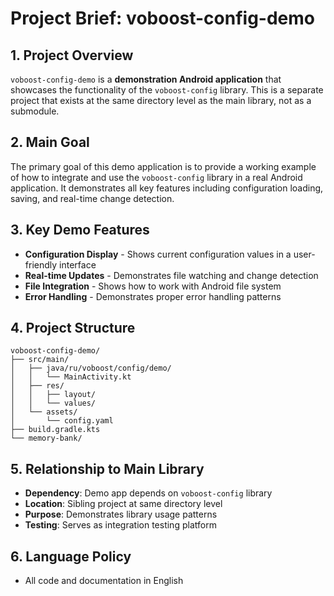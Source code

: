 # Project Brief: voboost-config-demo

## 1. Project Overview

`voboost-config-demo` is a **demonstration Android application** that showcases the functionality of the `voboost-config` library. This is a separate project that exists at the same directory level as the main library, not as a submodule.

## 2. Main Goal

The primary goal of this demo application is to provide a working example of how to integrate and use the `voboost-config` library in a real Android application. It demonstrates all key features including configuration loading, saving, and real-time change detection.

## 3. Key Demo Features

- **Configuration Display** - Shows current configuration values in a user-friendly interface
- **Real-time Updates** - Demonstrates file watching and change detection
- **File Integration** - Shows how to work with Android file system
- **Error Handling** - Demonstrates proper error handling patterns

## 4. Project Structure

```
voboost-config-demo/
├── src/main/
│   ├── java/ru/voboost/config/demo/
│   │   └── MainActivity.kt
│   ├── res/
│   │   ├── layout/
│   │   └── values/
│   └── assets/
│       └── config.yaml
├── build.gradle.kts
└── memory-bank/
```

## 5. Relationship to Main Library

- **Dependency**: Demo app depends on `voboost-config` library
- **Location**: Sibling project at same directory level
- **Purpose**: Demonstrates library usage patterns
- **Testing**: Serves as integration testing platform

## 6. Language Policy

- All code and documentation in English

